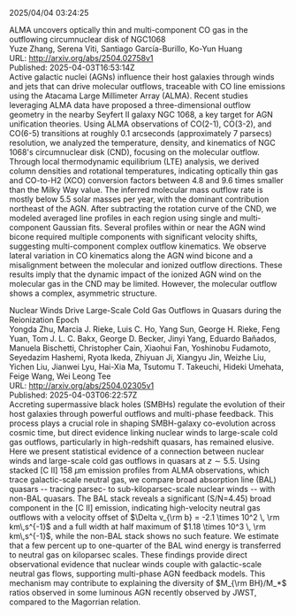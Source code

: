 2025/04/04 03:24:25  

ALMA uncovers optically thin and multi-component CO gas in the
  outflowing circumnuclear disk of NGC1068  
Yuze Zhang, Serena Viti, Santiago García-Burillo, Ko-Yun Huang  
URL: http://arxiv.org/abs/2504.02758v1  
Published: 2025-04-03T16:53:14Z  
  Active galactic nuclei (AGNs) influence their host galaxies through winds and jets that can drive molecular outflows, traceable with CO line emissions using the Atacama Large Millimeter Array (ALMA). Recent studies leveraging ALMA data have proposed a three-dimensional outflow geometry in the nearby Seyfert II galaxy NGC 1068, a key target for AGN unification theories. Using ALMA observations of CO(2-1), CO(3-2), and CO(6-5) transitions at roughly 0.1 arcseconds (approximately 7 parsecs) resolution, we analyzed the temperature, density, and kinematics of NGC 1068's circumnuclear disk (CND), focusing on the molecular outflow. Through local thermodynamic equilibrium (LTE) analysis, we derived column densities and rotational temperatures, indicating optically thin gas and CO-to-H2 (XCO) conversion factors between 4.8 and 9.6 times smaller than the Milky Way value. The inferred molecular mass outflow rate is mostly below 5.5 solar masses per year, with the dominant contribution northeast of the AGN. After subtracting the rotation curve of the CND, we modeled averaged line profiles in each region using single and multi-component Gaussian fits. Several profiles within or near the AGN wind bicone required multiple components with significant velocity shifts, suggesting multi-component complex outflow kinematics. We observe lateral variation in CO kinematics along the AGN wind bicone and a misalignment between the molecular and ionized outflow directions. These results imply that the dynamic impact of the ionized AGN wind on the molecular gas in the CND may be limited. However, the molecular outflow shows a complex, asymmetric structure.   

Nuclear Winds Drive Large-Scale Cold Gas Outflows in Quasars during the
  Reionization Epoch  
Yongda Zhu, Marcia J. Rieke, Luis C. Ho, Yang Sun, George H. Rieke, Feng Yuan, Tom J. L. C. Bakx, George D. Becker, Jinyi Yang, Eduardo Bañados, Manuela Bischetti, Christopher Cain, Xiaohui Fan, Yoshinobu Fudamoto, Seyedazim Hashemi, Ryota Ikeda, Zhiyuan Ji, Xiangyu Jin, Weizhe Liu, Yichen Liu, Jianwei Lyu, Hai-Xia Ma, Tsutomu T. Takeuchi, Hideki Umehata, Feige Wang, Wei Leong Tee  
URL: http://arxiv.org/abs/2504.02305v1  
Published: 2025-04-03T06:22:57Z  
  Accreting supermassive black holes (SMBHs) regulate the evolution of their host galaxies through powerful outflows and multi-phase feedback. This process plays a crucial role in shaping SMBH-galaxy co-evolution across cosmic time, but direct evidence linking nuclear winds to large-scale cold gas outflows, particularly in high-redshift quasars, has remained elusive. Here we present statistical evidence of a connection between nuclear winds and large-scale cold gas outflows in quasars at $z \sim 5.5$. Using stacked [C II] 158 $\mu$m emission profiles from ALMA observations, which trace galactic-scale neutral gas, we compare broad absorption line (BAL) quasars -- tracing parsec- to sub-kiloparsec-scale nuclear winds -- with non-BAL quasars. The BAL stack reveals a significant (S/N=4.45) broad component in the [C II] emission, indicating high-velocity neutral gas outflows with a velocity offset of $\Delta v_{\rm b} = -2.1 \times 10^2 \, \rm km\,s^{-1}$ and a full width at half maximum of $1.18 \times 10^3 \, \rm km\,s^{-1}$, while the non-BAL stack shows no such feature. We estimate that a few percent up to one-quarter of the BAL wind energy is transferred to neutral gas on kiloparsec scales. These findings provide direct observational evidence that nuclear winds couple with galactic-scale neutral gas flows, supporting multi-phase AGN feedback models. This mechanism may contribute to explaining the diversity of $M_{\rm BH}/M_*$ ratios observed in some luminous AGN recently observed by JWST, compared to the Magorrian relation.   

